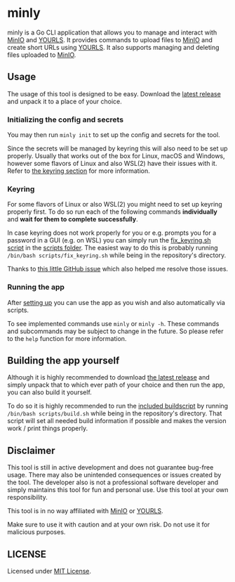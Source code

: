 # minly

minly is a Go CLI application that allows you to manage and interact with [MinIO](https://min.io/) and [YOURLS](https://yourls.org/).
It provides commands to upload files to [MinIO](https://min.io/) and create short URLs using [YOURLS](https://yourls.org/).
It also supports managing and deleting files uploaded to [MinIO](https://min.io/).

## Usage

The usage of this tool is designed to be easy. Download the [latest release](https://github.com/devusSs/minly/releases/latest)
and unpack it to a place of your choice.

### Initializing the config and secrets

You may then run `minly init` to set up the config and secrets for the tool.

Since the secrets will be managed by keyring this will also need to be set up properly. Usually that works out of the box for Linux, macOS and Windows,
however some flavors of Linux and also WSL(2) have their issues with it. Refer to [the keyring section](./README.md#keyring) for more information.

### Keyring

For some flavors of Linux or also WSL(2) you might need to set up keyring properly first. To do so run each
of the following commands **individually** and **wait for them to complete successfully**.

In case keyring does not work properly for you or e.g. prompts you for a password in a GUI (e.g. on WSL) you can simply run the [fix_keyring.sh script](./scripts/fix_keyring.sh) in the [scripts folder](./scripts/). The easiest way to do this is probably running `/bin/bash scripts/fix_keyring.sh` while being in the repository's directory.

Thanks to [this little GitHub issue](https://github.com/XeroAPI/xoauth/issues/25) which also helped me resolve those issues.

### Running the app

After [setting up](./README.md#initializing-the-config-and-secrets) you can use the app as you wish and also automatically via scripts.

To see implemented commands use `minly` or `minly -h`. These commands and subcommands may be subject to change in the future. So please refer to the `help` function for more information.

## Building the app yourself

Although it is highly recommended to download [the latest release](https://github.com/devusSs/minly/releases/latest) and simply unpack that to which ever path of your choice and then run the app, you can also build it yourself.

To do so it is highly recommended to run the [included buildscript](./scripts/build.sh) by running `/bin/bash scripts/build.sh` while being in the repository's directory.
That script will set all needed build information if possible and makes the version work / print things properly.

## Disclaimer

This tool is still in active development and does not guarantee bug-free usage. There may also be unintended consequences
or issues created by the tool.
The developer also is not a professional software developer and simply maintains this tool for fun and personal use.
Use this tool at your own responsibility.

This tool is in no way affiliated with [MinIO](https://min.io/) or [YOURLS](https://yourls.org/).

Make sure to use it with caution and at your own risk. Do not use it for malicious purposes.

## LICENSE

Licensed under [MIT License](./LICENSE).